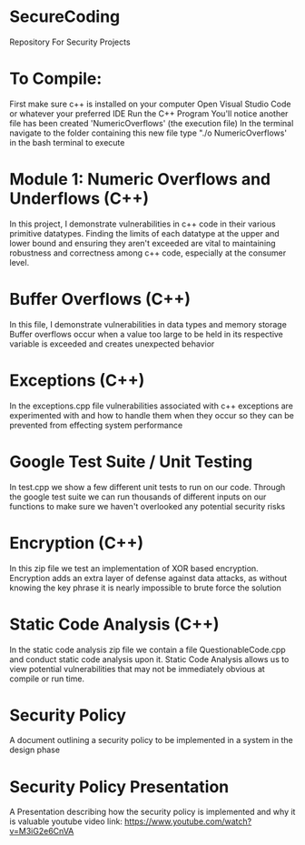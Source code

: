 # SecureCoding
Repository For Security Projects

# To Compile:

First make sure c++ is installed on your computer
Open Visual Studio Code or whatever your preferred IDE
Run the C++ Program
You'll notice another file has been created 'NumericOverflows' (the execution file)
In the terminal navigate to the folder containing this new file
type "./o NumericOverflows' in the bash terminal to execute

# Module 1: Numeric Overflows and Underflows (C++)

In this project, I demonstrate vulnerabilities in c++ code in their various primitive datatypes. 
Finding the limits of each datatype at the upper and lower bound and ensuring they aren't exceeded 
are vital to maintaining robustness and correctness among c++ code, especially at the consumer level.

# Buffer Overflows (C++)

In this file, I demonstrate vulnerabilities in data types and memory storage
Buffer overflows occur when a value too large to be held in its respective variable is exceeded and creates unexpected behavior

# Exceptions (C++)

In the exceptions.cpp file vulnerabilities associated with c++ exceptions are experimented with and how to handle them when they occur so they can be prevented from effecting system performance

# Google Test Suite / Unit Testing

In test.cpp we show a few different unit tests to run on our code. Through the google test suite we can run thousands of different inputs on our functions to make sure we haven't overlooked any potential security risks

# Encryption (C++)

In this zip file we test an implementation of XOR based encryption.
Encryption adds an extra layer of defense against data attacks, as without knowing the key phrase it is nearly impossible to brute force the solution

# Static Code Analysis (C++)

In the static code analysis zip file we contain a file QuestionableCode.cpp and conduct static code analysis upon it. Static Code Analysis allows us to view potential vulnerabilities that may not be immediately obvious at compile or run time.

# Security Policy

A document outlining a security policy to be implemented in a system in the design phase

# Security Policy Presentation

A Presentation describing how the security policy is implemented and why it is valuable 
youtube video link: https://www.youtube.com/watch?v=M3iG2e6CnVA

